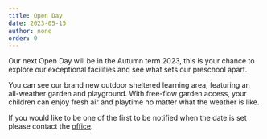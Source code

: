 ```yaml
---
title: Open Day
date: 2023-05-15
author: none
order: 0
---
```


Our next Open Day will be in the Autumn term 2023, this is your chance to explore our exceptional facilities and see what sets our preschool apart.

You can see our brand new outdoor sheltered learning area, featuring an all-weather garden and playground. With free-flow garden access, your children can enjoy fresh air and playtime no matter what the weather is like.

If you would like to be one of the first to be notified when the date is set please contact the [office](mailto:office@southwatervillagepreschool.org).

<!-- #### children starting from September 2023 -->

<!-- We are thrilled to invite you to our preschool open day on Monday, May 15th, from 10:00am until noon.  -->
<!-- Our next Open Day will be in the Autumn term 2023, this is your chance to explore our exceptional facilities and see what sets our preschool apart.

We have exciting news to share with you! We recently completed our brand new outdoor sheltered learning area, featuring an all-weather garden and playground. With free-flow garden access, your children can enjoy fresh air and playtime no matter what the weather is like.

We hope that you can join us for this event and experience firsthand the remarkable learning opportunities that our preschool has to offer.

We look forward to seeing you on Monday the 15th of May. -->
